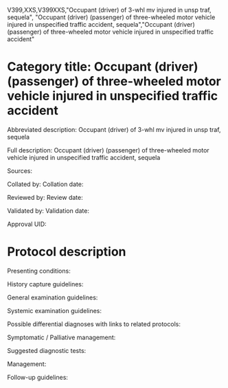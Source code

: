 V399,XXS,V399XXS,"Occupant (driver) of 3-whl mv injured in unsp traf, sequela", "Occupant (driver) (passenger) of three-wheeled motor vehicle injured in unspecified traffic accident, sequela","Occupant (driver) (passenger) of three-wheeled motor vehicle injured in unspecified traffic accident"
# Category title: Occupant (driver) (passenger) of three-wheeled motor vehicle injured in unspecified traffic accident

Abbreviated description: Occupant (driver) of 3-whl mv injured in unsp traf, sequela

Full description: Occupant (driver) (passenger) of three-wheeled motor vehicle injured in unspecified traffic accident, sequela

Sources:

Collated by:
Collation date:

Reviewed by:
Review date:

Validated by:
Validation date:

Approval UID:

# Protocol description

Presenting conditions:

History capture guidelines:

General examination guidelines:

Systemic examination guidelines:

Possible differential diagnoses with links to related protocols:

Symptomatic / Palliative management:

Suggested diagnostic tests:

Management:

Follow-up guidelines:
